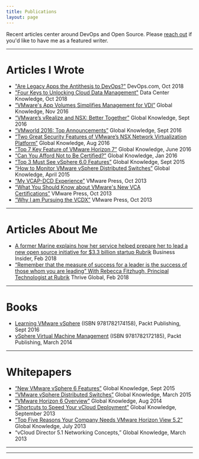 ```yaml
---
title: Publications
layout: page
---
```


Recent articles center around DevOps and Open Source. Please [reach out](mailto:rebecca@technicloud.com) if you'd like to have me as a featured writer.

---

# Articles I Wrote

* ["Are Legacy Apps the Antithesis to DevOps?"](https://devops.com/are-legacy-apps-the-antithesis-to-devops/) DevOps.com, Oct 2018
* ["Four Keys to Unlocking Cloud Data Management"](https://www.datacenterknowledge.com/industry-perspectives/four-keys-unlocking-cloud-data-management) Data Center Knowledge, Oct 2018
* [“VMware's App Volumes Simplifies Management for VDI”](https://www.globalknowledge.com/blog/2016/11/22/vmwares-app-volumes-simplifies-management-for-vdi/) Global Knowledge, Nov 2016
* [“VMware’s vRealize and NSX: Better Together”](https://www.globalknowledge.com/blog/2016/09/15/vmwares-vrealize-and-nsx-better-together/) Global Knowledge, Sept 2016
* [“VMworld 2016: Top Announcements”](https://www.globalknowledge.com/blog/2016/09/13/vmworld-2016-top-announcements/) Global Knowledge, Sept 2016
* [“Two Great Security Features of VMware’s NSX Network Virtualization Platform”](https://www.globalknowledge.com/blog/2016/08/30/two-great-security-features-of-vmwares-nsx-network-virtualization-platform/) Global Knowledge, Aug 2016
* [“Top 7 Key Feature of VMware Horizon 7”](https://www.globalknowledge.com/blog/2016/06/27/top-7-key-features-of-vmware-horizon-7/) Global Knowledge, June 2016
* [“Can You Afford Not to Be Certified?”](https://www.globalknowledge.com/us-en/resources/resource-library/articles/can-you-afford-not-to-be-certified/) Global Knowledge, Jan 2016
* [“Top 3 Must See vSphere 6.0 Features”](https://www.globalknowledge.com/blog/2015/09/14/top-3-must-see-vsphere-6-0-features/) Global Knowledge, Sept 2015
* [“How to Monitor VMware vSphere Distributed Switches”](https://www.globalknowledge.com/blog/2015/04/21/how-to-monitor-vmware-vsphere-distributed-switches/) Global Knowledge, April 2015
* [“My VCAP-DCD Experience”](http://www.pearsonitcertification.com/articles/article.aspx?p=2150971) VMware Press, Oct 2013
* [“What You Should Know about VMware's New VCA Certifications”](http://www.pearsonitcertification.com/articles/article.aspx?p=2150972) VMware Press, Oct 2013
* [“Why I am Pursuing the VCDX”](http://www.pearsonitcertification.com/articles/article.aspx?p=2150973) VMware Press, Oct 2013

---

# Articles About Me

* [A former Marine explains how her service helped prepare her to lead a new open source initiative for $3.3 billion startup Rubrik](https://www.businessinsider.com/rubrik-build-open-source-community-2019-2) Business Insider, Feb 2018
* [“Remember that the measure of success for a leader is the success of those whom you are leading” With Rebecca Fitzhugh, Principal Technologist at Rubrik](https://thriveglobal.com/stories/remember-that-the-measure-of-success-for-a-leader-is-the-success-of-those-whom-you-are-leading-with-rebecca-fitzhugh-principal-technologist-at-rubrik/) Thrive Global, Feb 2018

---

# Books

* [Learning VMware vSphere](https://www.amazon.com/dp/178217415X/ref=cm_sw_r_cp_ep_dp_W1Kkyb12WWM87) (ISBN 9781782174158), Packt Publishing, Sept 2016
* [vSphere Virtual Machine Management](https://www.amazon.com/dp/1782172181/ref=cm_sw_r_cp_ep_dp_l2KkybH1FF40C) (ISBN 9781782172185), Packt Publishing, March 2014

---

# Whitepapers

* [“New VMware vSphere 6 Features”](https://www.globalknowledge.com/us-en/resources/resource-library/white-papers/new-vmware-vsphere-6-features/) Global Knowledge, Sept 2015
* [“VMware vSphere Distributed Switches”](https://www.globalknowledge.com/us-en/resources/resource-library/white-papers/vmware-vsphere-distributed-switches/) Global Knowledge, March 2015
* [“VMware Horizon 6 Overview”](https://www.globalknowledge.com/us-en/resources/resource-library/white-papers/vmware-horizon-6-overview/) Global Knowledge, Aug 2014
* [“Shortcuts to Speed Your vCloud Deployment”](https://www.globalknowledge.com/us-en/resources/resource-library/white-papers/shortcuts-to-speed-your-vcloud-deployment/) Global Knowledge, September 2013
* [“Top Five Reasons Your Company Needs VMware Horizon View 5.2”](https://www.globalknowledge.com/us-en/resources/resource-library/white-papers/top-five-reasons-your-company-needs-vmware-horizon-view-52/) Global Knowledge, July 2013
* “vCloud Director 5.1 Networking Concepts,” Global Knowledge, March 2013

---



---
